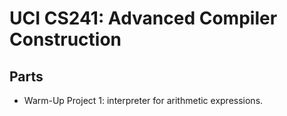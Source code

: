 # UCI CS241: Advanced Compiler Construction

## Parts

- Warm-Up Project 1: interpreter for arithmetic expressions. 